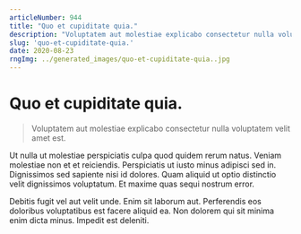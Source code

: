 ```yaml
---
articleNumber: 944
title: "Quo et cupiditate quia."
description: "Voluptatem aut molestiae explicabo consectetur nulla voluptatem velit amet est."
slug: 'quo-et-cupiditate-quia.'
date: 2020-08-23
rngImg: ../generated_images/quo-et-cupiditate-quia..jpg
---
```


# Quo et cupiditate quia.

> Voluptatem aut molestiae explicabo consectetur nulla voluptatem velit amet est.

Ut nulla ut molestiae perspiciatis culpa quod quidem rerum natus. Veniam molestiae non et et reiciendis. Perspiciatis ut iusto minus adipisci sed in. Dignissimos sed sapiente nisi id dolores. Quam aliquid ut optio distinctio velit dignissimos voluptatum. Et maxime quas sequi nostrum error.
 Debitis fugit vel aut velit unde. Enim sit laborum aut. Perferendis eos doloribus voluptatibus est facere aliquid ea. Non dolorem qui sit minima enim dicta minus. Impedit est deleniti.
